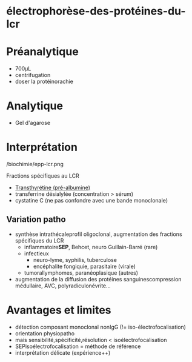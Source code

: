 # électrophorèse-des-protéines-du-lcr




# Préanalytique


- 700μL 
- centrifugation 
- doser la protéinorachie 


# Analytique


- Gel d'agarose 


# Interprétation


 
/biochimie/epp-lcr.png

Fractions spécifiques au LCR 

- [Transthyrétine (pré-albumine)](#transthyrc3a9tine-prc3a9-albuminenorgmd) 
- transferrine désialylée (concentration > sérum) 
- cystatine C (ne pas confondre avec une bande monoclonale) 


## Variation patho


- synthèse intrathécaleprofil oligoclonal, augmentation des fractions spécifiques du LCR 
    - inflammatoire**SEP**, Behcet, neuro Guillain-Barré (rare) 
    - infectieux
        - neuro-lyme, syphilis, tuberculose 
        - encéphalite fongiquie, parasitaire (virale) 
    - tumorallymphomes, paranéoplasique (autres) 
- augmentation de la diffusion des protéines sanguinescompression médullaire, AVC, polyradiculonévrite… 


# Avantages et limites


- détection composant monoclonal nonIgG (!= iso-électrofocalisation) 
- orientation physiopatho 
- mais sensibilité,spécificité,résolution < isoélectrofocalisation 
- SEPisoélectrofocalisation = méthode de référence 
- interprétation délicate (expérience++) 


